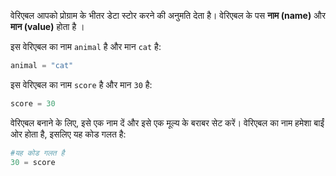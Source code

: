 वेरिएबल आपको प्रोग्राम के भीतर डेटा स्टोर करने की अनुमति देता है। वेरिएबल के पस **नाम (name)** और **मान (value)** होता है ।

इस वेरिएबल का नाम `animal` है और मान `cat` है:

```python
animal = "cat"
```

इस वेरिएबल का नाम `score` है और मान `30` है:

```python
score = 30
```

वेरिएबल बनाने के लिए, इसे एक नाम दें और इसे एक मूल्य के बराबर सेट करें। वेरिएबल का नाम हमेशा बाईं ओर होता है, इसलिए यह कोड गलत है:

```python
#यह कोड गलत है
30 = score      
```
